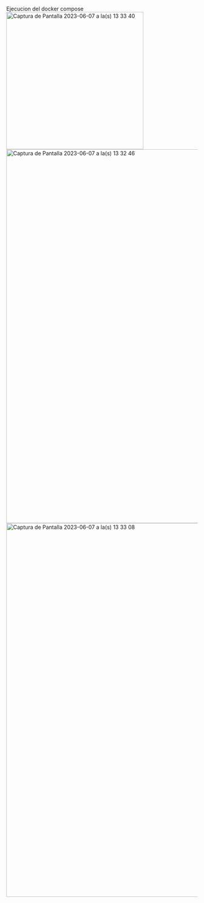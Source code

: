 

Ejecucion del docker compose
<img width="361" alt="Captura de Pantalla 2023-06-07 a la(s) 13 33 40" src="https://github.com/jose-aese/wizeline-entregable1/assets/45864492/20dff3eb-f22f-4e28-ba4c-3719a8686e7a">
<img width="983" alt="Captura de Pantalla 2023-06-07 a la(s) 13 32 46" src="https://github.com/jose-aese/wizeline-entregable1/assets/45864492/c3c8330b-311f-495a-aaaf-63492476ed86">
<img width="983" alt="Captura de Pantalla 2023-06-07 a la(s) 13 33 08" src="https://github.com/jose-aese/wizeline-entregable1/assets/45864492/dc5dac06-20b9-4165-801a-1b3d4523d9c9">
